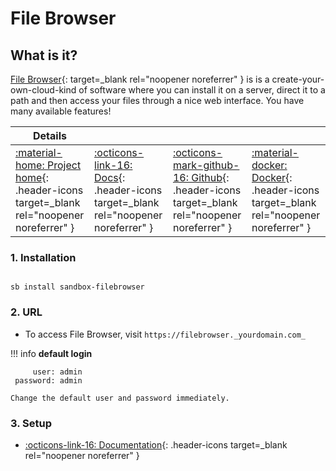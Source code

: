 # File Browser

## What is it?

[File Browser](https://filebrowser.org/){: target=_blank rel="noopener noreferrer" } is is a create-your-own-cloud-kind of software where you can install it on a server, direct it to a path and then access your files through a nice web interface. You have many available features!

| Details     |             |             |             |
|-------------|-------------|-------------|-------------|
| [:material-home: Project home](https://filebrowser.org/){: .header-icons target=_blank rel="noopener noreferrer" } | [:octicons-link-16: Docs](https://filebrowser.org/features){: .header-icons target=_blank rel="noopener noreferrer" } | [:octicons-mark-github-16: Github](https://github.com/filebrowser/filebrowser){: .header-icons target=_blank rel="noopener noreferrer" } | [:material-docker: Docker](https://hub.docker.com/r/filebrowser/filebrowser){: .header-icons target=_blank rel="noopener noreferrer" }|

### 1. Installation

``` shell

sb install sandbox-filebrowser

```

### 2. URL

- To access File Browser, visit `https://filebrowser._yourdomain.com_`

!!! info
    **default login** <br />

   ``` { .yaml }
        user: admin
    password: admin
   ```

    Change the default user and password immediately.

### 3. Setup

- [:octicons-link-16: Documentation](https://filebrowser.org/features){: .header-icons target=_blank rel="noopener noreferrer" }
